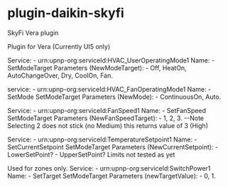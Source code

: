 # plugin-daikin-skyfi
SkyFi Vera plugin

Plugin for Vera (Currently UI5 only)

Service: -
urn:upnp-org:serviceId:HVAC_UserOperatingMode1
Name: -
SetModeTarget
Parameters (NewModeTarget): -
Off, HeatOn, AutoChangeOver, Dry, CoolOn, Fan.  


service: -
urn:upnp-org:serviceId:HVAC_FanOperatingMode1
Name: -
SetMode
SetModeTarget
Parameters (NewMode): -
ContinuousOn, Auto.

Service: -
urn:upnp-org:serviceId:FanSpeed1
Name: -
SetFanSpeed
SetModeTarget
Parameters (NewFanSpeedTarget): -
1, 2, 3. --Note Selecting 2 does not stick (no Medium) this returns value of 3 (High)

Service: -
urn:upnp-org:serviceId:TemperatureSetpoint1
Name: -
SetCurrentSetpoint
SetModeTarget
Parameters (NewCurrentSetpoint): -
LowerSetPoint? - UpperSetPoint? Limits not tested as yet 

Used for zones only.
Service: -
urn:upnp-org:serviceId:SwitchPower1
Name: -
SetTarget
SetModeTarget
Parameters (newTargetValue): -
0, 1.
